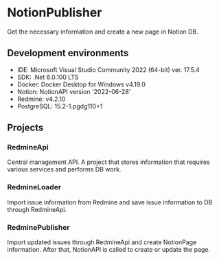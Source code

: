 ﻿# NotionPublisher
Get the necessary information and create a new page in Notion DB.
  
## Development environments
* IDE: Microsoft Visual Studio Community 2022 (64-bit) ver. 17.5.4
* SDK: .Net 6.0.100 LTS
* Docker: Docker Desktop for Windows v4.19.0
* Notion: NotionAPI version '2022-06-28'
* Redmine: v4.2.10
* PostgreSQL: 15.2-1.pgdg110+1  

## Projects

### RedmineApi
Central management API. A project that stores information that requires various services and performs DB work.

### RedmineLoader
Import issue information from Redmine and save issue information to DB through RedmineApi.

### RedminePublisher
Import updated issues through RedmineApi and create NotionPage information. After that, NotionAPI is called to create or update the page.
